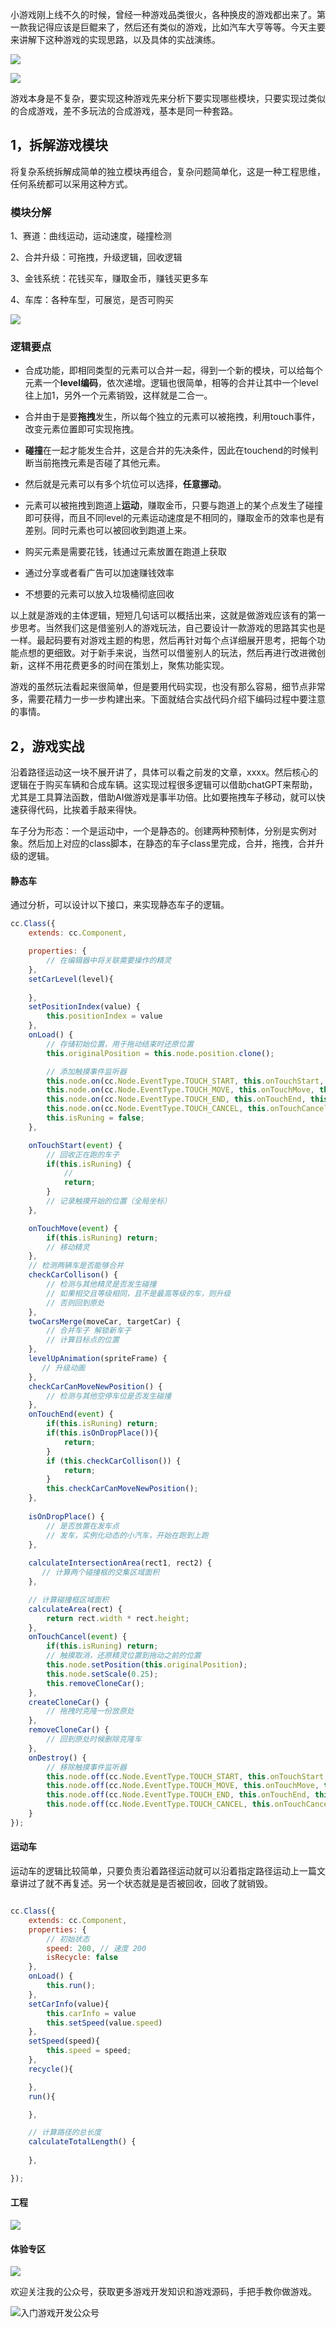 小游戏刚上线不久的时候，曾经一种游戏品类很火，各种换皮的游戏都出来了。第一款我记得应该是巨鲲来了，然后还有类似的游戏，比如汽车大亨等等。今天主要来讲解下这种游戏的实现思路，以及具体的实战演练。

![](images/image.png)

![](images/image-1.png)

游戏本身是不复杂，要实现这种游戏先来分析下要实现哪些模块，只要实现过类似的合成游戏，差不多玩法的合成游戏，基本是同一种套路。

## 1，拆解游戏模块

将复杂系统拆解成简单的独立模块再组合，复杂问题简单化，这是一种工程思维，任何系统都可以采用这种方式。

### 模块分解

1、赛道：曲线运动，运动速度，碰撞检测

2、合并升级：可拖拽，升级逻辑，回收逻辑

3、金钱系统：花钱买车，赚取金币，赚钱买更多车

4、车库：各种车型，可展览，是否可购买

![](<images/whiteboard_exported_image (1).png>)

### 逻辑要点

* 合成功能，即相同类型的元素可以合并一起，得到一个新的模块，可以给每个元素一个**level编码**，依次递增。逻辑也很简单，相等的合并让其中一个level往上加1，另外一个元素销毁，这样就是二合一。

* 合并由于是要**拖拽**发生，所以每个独立的元素可以被拖拽，利用touch事件，改变元素位置即可实现拖拽。

* **碰撞**在一起才能发生合并，这是合并的先决条件，因此在touchend的时候判断当前拖拽元素是否碰了其他元素。

* 然后就是元素可以有多个坑位可以选择，**任意挪动**。

* 元素可以被拖拽到跑道上**运动**，赚取金币，只要与跑道上的某个点发生了碰撞即可获得，而且不同level的元素运动速度是不相同的，赚取金币的效率也是有差别。同时元素也可以被回收到跑道上来。

* 购买元素是需要花钱，钱通过元素放置在跑道上获取

* 通过分享或者看广告可以加速赚钱效率

* 不想要的元素可以放入垃圾桶彻底回收

以上就是游戏的主体逻辑，短短几句话可以概括出来，这就是做游戏应该有的第一步思考。当然我们这是借鉴别人的游戏玩法，自己要设计一款游戏的思路其实也是一样。最起码要有对游戏主题的构思，然后再针对每个点详细展开思考，把每个功能点想的更细致。对于新手来说，当然可以借鉴别人的玩法，然后再进行改进微创新，这样不用花费更多的时间在策划上，聚焦功能实现。

游戏的虽然玩法看起来很简单，但是要用代码实现，也没有那么容易，细节点非常多，需要花精力一步一步构建出来。下面就结合实战代码介绍下编码过程中要注意的事情。

## 2，游戏实战

沿着路径运动这一块不展开讲了，具体可以看之前发的文章，xxxx。然后核心的逻辑在于购买车辆和合成车辆。这实现过程很多逻辑可以借助chatGPT来帮助，尤其是工具算法函数，借助AI做游戏是事半功倍。比如要拖拽车子移动，就可以快速获得代码，比挨着手敲来得快。



车子分为形态：一个是运动中，一个是静态的。创建两种预制体，分别是实例对象。然后加上对应的class脚本，在静态的车子class里完成，合并，拖拽，合并升级的逻辑。

#### 静态车

通过分析，可以设计以下接口，来实现静态车子的逻辑。

```javascript
cc.Class({
    extends: cc.Component,

    properties: {
        // 在编辑器中将关联需要操作的精灵
    },
    setCarLevel(level){
        
    },
    setPositionIndex(value) {
        this.positionIndex = value
    },
    onLoad() {
        // 存储初始位置，用于拖动结束时还原位置
        this.originalPosition = this.node.position.clone();

        // 添加触摸事件监听器
        this.node.on(cc.Node.EventType.TOUCH_START, this.onTouchStart, this);
        this.node.on(cc.Node.EventType.TOUCH_MOVE, this.onTouchMove, this);
        this.node.on(cc.Node.EventType.TOUCH_END, this.onTouchEnd, this);
        this.node.on(cc.Node.EventType.TOUCH_CANCEL, this.onTouchCancel, this);
        this.isRuning = false;
    },

    onTouchStart(event) {
        // 回收正在跑的车子
        if(this.isRuning) {
            // 
            return;
        }
        // 记录触摸开始的位置（全局坐标）
    },

    onTouchMove(event) {
        if(this.isRuning) return;
        // 移动精灵
    },
    // 检测两辆车是否能够合并
    checkCarCollison() {
        // 检测与其他精灵是否发生碰撞
        // 如果相交且等级相同，且不是最高等级的车，则升级
        // 否则回到原处
    },
    twoCarsMerge(moveCar, targetCar) {
        // 合并车子 解锁新车子
        // 计算目标点的位置
    },
    levelUpAnimation(spriteFrame) {
       // 升级动画
    },
    checkCarCanMoveNewPosition() {
        // 检测与其他空停车位是否发生碰撞
    },
    onTouchEnd(event) {
        if(this.isRuning) return;
        if(this.isOnDropPlace()){
            return;
        }
        if (this.checkCarCollison()) {
            return;
        }
        this.checkCarCanMoveNewPosition();
    },
    
    isOnDropPlace() {
        // 是否放置在发车点
        // 发车，实例化动态的小汽车，开始在跑到上跑
    },
    
    calculateIntersectionArea(rect1, rect2) {
       // 计算两个碰撞框的交集区域面积
    },

    // 计算碰撞框区域面积
    calculateArea(rect) {
        return rect.width * rect.height;
    },
    onTouchCancel(event) {
        if(this.isRuning) return;
        // 触摸取消，还原精灵位置到拖动之前的位置
        this.node.setPosition(this.originalPosition);
        this.node.setScale(0.25);
        this.removeCloneCar();
    },
    createCloneCar() {
        // 拖拽时克隆一份放原处
    },
    removeCloneCar() {
        // 回到原处时候删除克隆车
    },
    onDestroy() {
        // 移除触摸事件监听器
        this.node.off(cc.Node.EventType.TOUCH_START, this.onTouchStart, this);
        this.node.off(cc.Node.EventType.TOUCH_MOVE, this.onTouchMove, this);
        this.node.off(cc.Node.EventType.TOUCH_END, this.onTouchEnd, this);
        this.node.off(cc.Node.EventType.TOUCH_CANCEL, this.onTouchCancel, this);
    }
});
```

#### 运动车

运动车的逻辑比较简单，只要负责沿着路径运动就可以沿着指定路径运动上一篇文章讲过了就不再复述。另一个状态就是是否被回收，回收了就销毁。

```javascript

cc.Class({
    extends: cc.Component,
    properties: {
        // 初始状态
        speed: 200, // 速度 200
        isRecycle: false
    },
    onLoad() {
        this.run();
    },
    setCarInfo(value){
        this.carInfo = value
        this.setSpeed(value.speed)
    },
    setSpeed(speed){
        this.speed = speed;
    },
    recycle(){

    },
    run(){

    },

    // 计算路径的总长度
    calculateTotalLength() {
       
    },

});

```

#### 工程

![](images/image-2.png)

#### 体验专区

![](images/image-3.png)

欢迎关注我的公众号，获取更多游戏开发知识和游戏源码，手把手教你做游戏。         

![入门游戏开发公众号](/实战案例/images/qr.png)